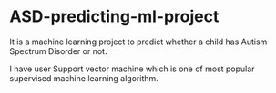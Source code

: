 # ASD-predicting-ml-project
It is a machine learning project to predict whether a child has Autism Spectrum Disorder or not.

 I have user Support vector machine which is one of most popular supervised machine learning algorithm.

